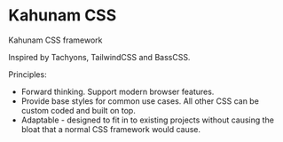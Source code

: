 # Kahunam CSS
Kahunam CSS framework

Inspired by Tachyons, TailwindCSS and BassCSS.

Principles:
+ Forward thinking. Support modern browser features.
+ Provide base styles for common use cases. All other CSS can be custom coded and built on top.
+ Adaptable - designed to fit in to existing projects without causing the bloat that a normal CSS framework would cause.
